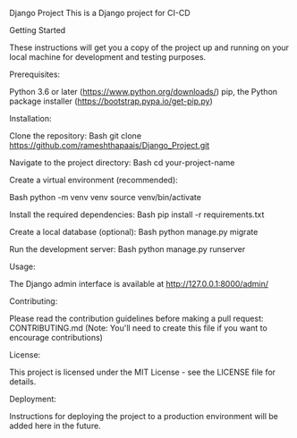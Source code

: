 Django Project
This is a Django project for CI-CD

Getting Started

These instructions will get you a copy of the project up and running on your local machine for development and testing purposes.



Prerequisites:


Python 3.6 or later (https://www.python.org/downloads/)
pip, the Python package installer (https://bootstrap.pypa.io/get-pip.py)


Installation:


Clone the repository:
Bash
git clone https://github.com/rameshthapaais/Django_Project.git


Navigate to the project directory:
Bash
cd your-project-name


Create a virtual environment (recommended):


Bash
python -m venv venv
source venv/bin/activate


Install the required dependencies:
Bash
pip install -r requirements.txt


Create a local database (optional):
Bash
python manage.py migrate


Run the development server:
Bash
python manage.py runserver


Usage:

The Django admin interface is available at http://127.0.0.1:8000/admin/

Contributing:

Please read the contribution guidelines before making a pull request: CONTRIBUTING.md (Note: You'll need to create this file if you want to encourage contributions)

License:

This project is licensed under the MIT License - see the LICENSE file for details.

Deployment:

Instructions for deploying the project to a production environment will be added here in the future.
